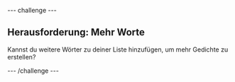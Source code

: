 --- challenge ---

## Herausforderung: Mehr Worte

Kannst du weitere Wörter zu deiner Liste hinzufügen, um mehr Gedichte zu erstellen?

--- /challenge ---